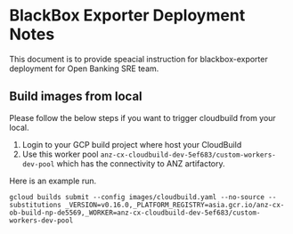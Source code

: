 # BlackBox Exporter Deployment Notes 

This document is to provide speacial instruction for blackbox-exporter deployment for Open Banking SRE team.

## Build images from local

Please follow the below steps if you want to trigger cloudbuild from your local.

1. Login to your GCP build project where host your CloudBuild
2. Use this worker pool `anz-cx-cloudbuild-dev-5ef683/custom-workers-dev-pool` which has the connectivity to ANZ artifactory.

Here is an example run.

```
gcloud builds submit --config images/cloudbuild.yaml --no-source --substitutions _VERSION=v0.16.0,_PLATFORM_REGISTRY=asia.gcr.io/anz-cx-ob-build-np-de5569,_WORKER=anz-cx-cloudbuild-dev-5ef683/custom-workers-dev-pool
```
